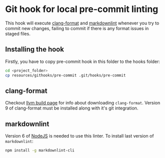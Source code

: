 # Git hook for local pre-commit linting

This hook will execute
[clang-format](https://clang.llvm.org/docs/ClangFormat.html) and
[markdownlint](https://github.com/igorshubovych/markdownlint-cli) whenever you
try to commit new changes, failing to commit if there is any format issues in
staged files.

## Installing the hook

Firstly, you have to copy pre-commit hook in this folder to the hooks folder:

```bash
cd <project_folder>
cp resources/githooks/pre-commit .git/hooks/pre-commit
```

## clang-format

Checkout [llvm build page](http://llvm.org/builds/) for info about downloading
`clang-format`. Version 9 of clang-format must be installed along with it's git
integration.

## markdownlint

Version 6 of [NodeJS](https://nodejs.org/) is needed to use this linter.
To install last version of `markdownlint`:

```bash
npm install -g markdownlint-cli
```
